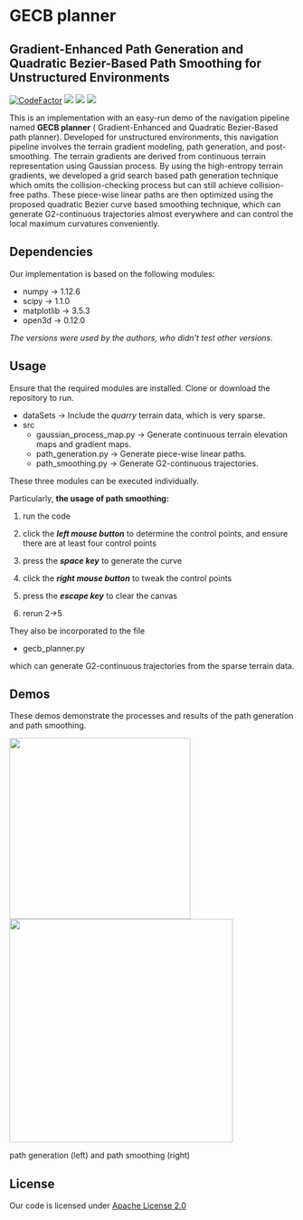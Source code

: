 # GECB planner
## Gradient-Enhanced Path Generation and Quadratic Bezier-Based Path Smoothing for Unstructured Environments
[![CodeFactor](https://www.codefactor.io/repository/github/liuxusia/gecb_planner/badge)](https://www.codefactor.io/repository/github/liuxusia/gecb_planner) ![](https://img.shields.io/github/last-commit/LiuXuSIA/GECB_Planner)  ![](https://img.shields.io/github/languages/top/LiuXuSIA/GECB_Planner)
![](https://img.shields.io/github/license/LiuXuSIA/GECB_Planner)

This is an implementation with an easy-run demo of the navigation pipeline named **GECB planner** ( Gradient-Enhanced and Quadratic Bezier-Based path planner). Developed for unstructured environments, this navigation pipeline involves the terrain gradient modeling, path generation, and post-smoothing. The terrain gradients are derived from continuous terrain representation using Gaussian process.  By using the high-entropy terrain gradients, we developed a grid search based path generation technique which omits the collision-checking process but can still achieve collision-free paths. These piece-wise linear paths are then optimized using the proposed quadratic Bezier curve based smoothing technique, which can generate G2-continuous trajectories almost everywhere and can control the local maximum curvatures conveniently.
## Dependencies
Our implementation is based on the following modules:
* numpy $\rightarrow$ 1.12.6
* scipy  $\rightarrow$  1.1.0
* matplotlib  $\rightarrow$ 3.5.3
* open3d   $\rightarrow$ 0.12.0

*The versions were used by the authors, who didn't test other versions.*
## Usage
Ensure that the required modules are installed. 
Clone or download the repository to run.

* dataSets $\rightarrow$  Include the *quarry* terrain data, which is very sparse.
* src
     * gaussian_process_map.py $\rightarrow$ Generate continuous terrain elevation maps and gradient maps.
     * path_generation.py $\rightarrow$ Generate piece-wise linear paths.
     * path_smoothing.py $\rightarrow$  Generate G2-continuous trajectories.
  
These three modules can be executed individually. 

Particularly,  **the usage of path smoothing:**

1) run the code

2) click the ***left mouse button***  to determine the control points,
    and ensure there are at least four control points

3) press the ***space key*** to generate the curve

4) click the ***right mouse button*** to tweak the control points

5) press the ***escape key*** to clear the canvas

6) rerun 2->5
 
 They also be incorporated to the file
 * gecb_planner.py
 
 which can generate G2-continuous trajectories from the sparse terrain data.
 ## Demos
 These demos demonstrate the processes and results of the path generation and path smoothing.
 
 <img src="https://lh3.googleusercontent.com/wUr4ZFPJf3yTUI6Y4uAdjKTxVwDv2EQOOdvIyUWxmd5kxs5Y6qzv0VpXAalI6E3w40GJsP7_2pWdZA9gfayQxTilZlxF_UQGJIYUF3nNPNZuTzJLrcRpONlt3IJBSHNOIx3AMEjgpwiafiayQzcHJWBdNhBhPt-50_axJXFAj-EfcFJjD35i4_7rVnJLAZQfvR94BYz5-hXDQzSJnHxHAgqifGVlHH8OqRCPlVdX9J7X3hdnU48h9VykK-EcOMvIrLINjLyHgMBGAGZqDXa59SEnCDIgGsAyGxQo6rDmFnMiEZ80BNIcXWUhqfuO7zAH4mOcvzKJhMa7_0UhsZMS9XgktjblFhihdmLc7__Ke5biBicIGr3BbNfLiQQqzhSprvy-7OYEUqvlX2nO84H8KZJipqjNO-tJguBq-c6Lxh_Dt7KhSYs2yF4w552deEuI69eH9PqIcDmNwkDdbChyEnyEA9ChH-IfU0PUfZRAabeQR-MD4IAp8jnFo74-D2BIcaa9rVkZ9ncJYzbxgCHXxtwtiF30JoyC7zZCG4XodhgyRVhJnZAM-VjWbt3RYyelBCY5bWdNDzXcTJgit2LProZK8qN7Oc6hoirC5msBMw2KC6lLhsvVHhGEA691H9T-CtVpoUJIhxPNnDtVj02jw1CpALJcGTaIVLDEto4NMY5G0Id7IcSejQpa2rqdDGQ9OCNeJgsdVdhGdEYCO3wMLPAoM7zwPmRxZIVvFf0fMgNF1XtGLD35BZQDJUQAfWnb334ZAP0kDod5iUvLmz4OoDfbAtdkadaH8tKX0xZQnZAq1MCzf31XF0hBWLAAmhSD5tVsBK8h24ORoa9GS2ufFU4GfAnfMiorGNEGpDkUdvhfpERv9bnG01ZlFbBWAFiB5-udx3MNDcplno31OPC_h4p7LNfRI1j2MjsLOjETdPd5=w828-h776-no?authuser=0" width="320"/> <img src="https://lh3.googleusercontent.com/nhNtbevh05r-6sZw3Fs2IBLdw_wYuE45bsV1wZ_-uHM2v0_j1giN934QH9X0x6A_-T67AMHrNGLDYHDo6VVzrDm7uE4qKOtd4IyCLRyQI5swqLZUR8lux0RVD5fYqlfNu9MDPm1BhD3wLD3FW9_Xe6b_BbQIGBFp0lACmieegwJ3zfYaq7C0DtPYuyPXcNxdYTJrXwfbZTFjkGtWKvKJsrcCX0qZmzd8Rr8IPFSpTAwHvD_49b26es52WdGlxcrrRmD6Hy884h7eQQ-JLq75TnJiZZfW30pSn5cOCzl1N_bUobSGkx2koClS3QIHmtWtf3Z8LUqZibyEbK469bpsqX5xo7wzM81JXjcqc9-hg1u52ZPFR5LANinNWQDM9K4o-C5Qs7-CujFpndicgeozhw2NTcfre8mylDaSrGRp4i8e4HArWnTlxFraVgK5tDA4j4ww0Yi6cOAE5Wa2xo1SK8h4GmTYaRRGK4GL2HCgdu5PgBGPWZWH9b-wGHlMoYU40ynKz5htS0LUDBNE3bZ94_vJzJPS3mmFk2X3kUFhYP3VyaEdn1UsWUB5EDqx6KXTWFN053jJVyw2NqDEoYW5cMQS_uWk1-UvpzQOtxLxh2DkefAsq8WNFN4mifZEK8cNIQq6AjbihkFpQw-6fgtg4oE_3OdvGDI6wnhQw-e5D-R5nwtkr91CBMMh_9CziuayTsNlhJg_-w14GGWkz8yNhDvtleBnkpy1P_dkI0VwtDmR-qTsJGgKicznjsfrEgNwpyk3PU9pu4J7Sa-XNydqjAEn_PyjPBW6oaDG9LyQO02gl4OtveQptTzpWHzDne8sXXpcBBoyW3Fjm79iArTc0vD5CGsck3JiomY0-pWV3WEzD5fQW5uvM4H58Pky9-2r3BHd6KZwElDHUUOHI8zKJMWfX7YfRTbrYPsfhrgH2q8h=w972-h738-no?authuser=0" width="395"/>
  
path generation (left) and path smoothing (right)
 
## License
Our code is licensed under [Apache License 2.0](https://github.com/SS47816/fiss_planner/blob/main/LICENSE) 

